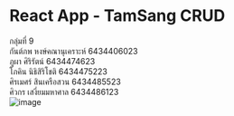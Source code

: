 # React App - TamSang CRUD #
กลุ่มที่ 9 <br>
กันต์ภพ หงษ์คณานุเคราะห์ 6434406023<br>
ภูผา ศิริรัตน์ 6434474623<br>
โภคิน นิธิสิริโชติ 6434475223<br>
ศิรเมศร์ สินเครือสวน 6434485523<br>
ศิวกร เสงี่ยมมหาศาล 6434486123<br>
![image](https://user-images.githubusercontent.com/99344705/214025785-de10df9d-5002-4581-b5f5-50069b672817.png)
